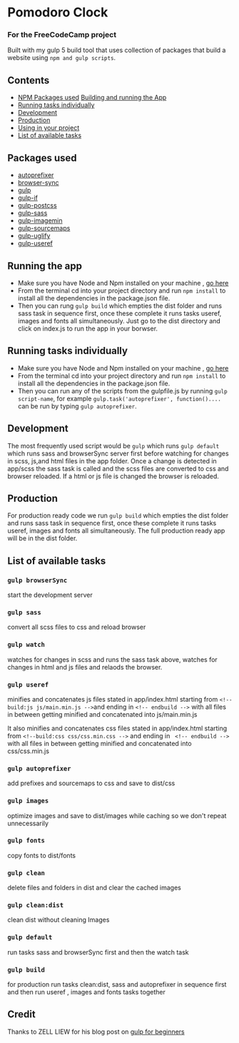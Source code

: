# Pomodoro Clock

### For the FreeCodeCamp project

Built with my gulp 5 build tool that uses collection of packages that build a website using `npm and gulp scripts`.

## Contents

- [NPM Packages used](#packages-used)
  [Building and running the App](#running-the-app)
- [Running tasks individually](#running-tasks-individually)
- [Development](#development)
- [Production](#production)
- [Using in your project](#using-in-your-project)
- [List of available tasks](#list-of-available-tasks)

## Packages used

- [autoprefixer](https://github.com/postcss/autoprefixer)
- [browser-sync](https://github.com/Browsersync/browser-sync)
- [gulp](https://github.com/gulpjs/gulp)
- [gulp-if](https://github.com/robrich/gulp-if)
- [gulp-postcss](https://github.com/postcss/gulp-postcss)
- [gulp-sass](https://github.com/dlmanning/gulp-sass)
- [gulp-imagemin](https://github.com/sindresorhus/gulp-imagemin)
- [gulp-sourcemaps](https://github.com/gulp-sourcemaps/gulp-sourcemaps)
- [gulp-uglify](https://github.com/terinjokes/gulp-uglify)
- [gulp-useref](https://github.com/jonkemp/gulp-useref)

## Running the app

- Make sure you have Node and Npm installed on your machine , [go here](https://nodejs.org/en/download/package-manager/)
- From the terminal cd into your project directory and run `npm install` to install all the dependencies in the package.json
  file.
- Then you can rung `gulp build` which empties the dist folder and
  runs sass task in sequence first, once these complete it runs tasks useref,
  images and fonts all simultaneously. Just go to the dist directory and click on index.js to run the app in your borwser.

## Running tasks individually

- Make sure you have Node and Npm installed on your machine , [go here](https://nodejs.org/en/download/package-manager/)
- From the terminal cd into your project directory and run `npm install` to install all the dependencies in the package.json
  file.
- Then you can run any of the scripts from the gulpfile.js by running `gulp script-name`, for example `gulp.task('autoprefixer', function()....` can be run by typing `gulp autoprefixer`.

## Development

The most frequently used script would be `gulp` which runs `gulp default` which runs sass and browserSync server first before watching for changes in scss, js,and html files in the app folder. Once a change is detected in app/scss the sass task is called and the scss files are converted to css and browser
reloaded. If a html or js file is changed the browser is reloaded.

## Production

For production ready code we run `gulp build` which empties the dist folder and
runs sass task in sequence first, once these complete it runs tasks useref,
images and fonts all simultaneously. The full production ready app will be in the dist folder.

## List of available tasks

### `gulp browserSync`

start the development server

### `gulp sass`

convert all scss files to css and reload browser

### `gulp watch`

watches for changes in scss and runs the sass task above, watches for changes in
html and js files and relaods the browser.

### `gulp useref`

minifies and concatenates js files stated in app/index.html starting from `<!--build:js js/main.min.js -->`and ending in `<!-- endbuild -->` with all files
in between getting minified and concatenated into js/main.min.js

It also minifies and concatenates css files stated in app/index.html starting from `<!--build:css css/css.min.css -->` and ending in ` <!-- endbuild -->` with all files in between getting minified and concatenated into css/css.min.js

### `gulp autoprefixer`

add prefixes and sourcemaps to css and save to dist/css

### `gulp images`

optimize images and save to dist/images while caching so we don't repeat unnecessarily

### `gulp fonts`

copy fonts to dist/fonts

### `gulp clean`

delete files and folders in dist and clear the cached images

### `gulp clean:dist`

clean dist without cleaning Images

### `gulp default`

run tasks sass and browserSync first and then the watch task

### `gulp build`

for production run tasks clean:dist, sass and autoprefixer in sequence first and then run useref
, images and fonts tasks together

## Credit

Thanks to ZELL LIEW for his blog post on [gulp for beginners](https://css-tricks.com/gulp-for-beginners/)
